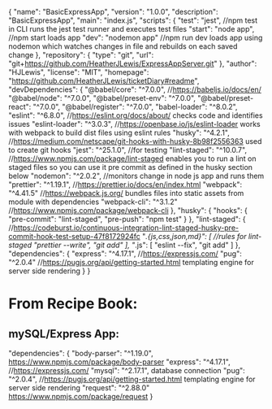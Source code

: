 {
"name": "BasicExpressApp",
"version": "1.0.0",
"description": "BasicExpressApp",
"main": "index.js",
"scripts": {
"test": "jest", //npm test in CLI runs the jest test runner and executes test files
"start": "node app", //npm start loads app
"dev": "nodemon app" //npm run dev loads app using nodemon which watches changes in file and rebuilds on each saved change
},
"repository": {
"type": "git",
"url": "git+https://github.com/HeatherJLewis/ExpressAppServer.git"
},
"author": "HJLewis",
"license": "MIT",
"homepage": "https://github.com/HeatherJLewis/ticketDiary#readme",
"devDependencies": {
"@babel/core": "^7.0.0", //https://babeljs.io/docs/en/
"@babel/node": "^7.0.0",
"@babel/preset-env": "^7.0.0",
"@babel/preset-react": "^7.0.0",
"@babel/register": "^7.0.0",
"babel-loader": "^8.0.2",
"eslint": "^6.8.0", //https://eslint.org/docs/about/ checks code and identifies issues
"eslint-loader": "^3.0.3", //https://openbase.io/js/eslint-loader works with webpack to build dist files using eslint rules
"husky": "^4.2.1", //https://medium.com/netscape/git-hooks-with-husky-8b98f2556363 used to create git hooks
"jest": "^25.1.0", //for testing
"lint-staged": "^10.0.7", //https://www.npmjs.com/package/lint-staged enables you to run a lint on staged files so you can use it pre commit as defined in the husky section below
"nodemon": "^2.0.2", //monitors change in node js app and runs them
"prettier": "^1.19.1", //https://prettier.io/docs/en/index.html
"webpack": "^4.41.5" //https://webpack.js.org/ bundles files into static assets from module with dependencies
"webpack-cli": "^3.1.2" //https://www.npmjs.com/package/webpack-cli
},
"husky": {
"hooks": {
"pre-commit": "lint-staged",
"pre-push": "npm test"
}
},
"lint-staged": { //https://codeburst.io/continuous-integration-lint-staged-husky-pre-commit-hook-test-setup-47f8172924fc
"_.{js,css,json,md}": [ //rules for lint-staged
"prettier --write",
"git add"
],
"_.js": [
"eslint --fix",
"git add"
]
},
"dependencies": {
"express": "^4.17.1", //https://expressjs.com/
"pug": "^2.0.4" //https://pugjs.org/api/getting-started.html templating engine for server side rendering
}
}

# From Recipe Book:

## mySQL/Express App:

"dependencies": {
"body-parser": "^1.19.0", https://www.npmjs.com/package/body-parser
"express": "^4.17.1", //https://expressjs.com/
"mysql": "^2.17.1", database connection
"pug": "^2.0.4", //https://pugjs.org/api/getting-started.html templating engine for server side rendering
"request": "^2.88.0" https://www.npmjs.com/package/request
}
